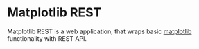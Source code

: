 # Matplotlib REST

Matplotlib REST is a web application, that wraps basic [matplotlib](https://github.com/matplotlib/matplotlib) functionality with REST API.

